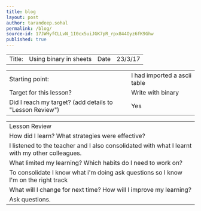 ```yaml
---
title: blog
layout: post
author: tarandeep.sohal
permalink: /blog/
source-id: 17JWHyfCLLvN_1I0cx5uiJGK7pR_rpx844Oyz6fK9Ghw
published: true
---
```

<table>
  <tr>
    <td>Title:  </td>
    <td>Using binary in sheets</td>
    <td>Date</td>
    <td>23/3/17</td>
  </tr>
</table>


<table>
  <tr>
    <td>Starting point:</td>
    <td>I had imported a ascii table</td>
  </tr>
  <tr>
    <td>Target for this lesson?</td>
    <td>Write with binary</td>
  </tr>
  <tr>
    <td>Did I reach my target? 
(add details to "Lesson Review")</td>
    <td>Yes</td>
  </tr>
</table>


<table>
  <tr>
    <td>Lesson Review</td>
  </tr>
  <tr>
    <td>How did I learn? What strategies were effective? </td>
  </tr>
  <tr>
    <td>I listened to the teacher and I also consolidated with what I learnt with my other colleagues.</td>
  </tr>
  <tr>
    <td>What limited my learning? Which habits do I need to work on? </td>
  </tr>
  <tr>
    <td>To consolidate I know what i'm doing ask questions so I know I'm on the right track</td>
  </tr>
  <tr>
    <td>What will I change for next time? How will I improve my learning?</td>
  </tr>
  <tr>
    <td>Ask questions.</td>
  </tr>
</table>


